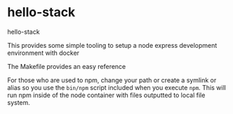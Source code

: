 # hello-stack
hello-stack

This provides some simple tooling to setup a node express development environment with docker

The Makefile provides an easy reference

For those who are used to npm, change your path or create a symlink or alias so you use the `bin/npm` script included when you execute `npm`. This will run npm inside of the node container with files outputted to local file system.
